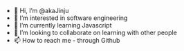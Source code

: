 - 👋 Hi, I’m @akaJinju
- 👀 I’m interested in software engineering 
- 🌱 I’m currently learning Javascript
- 💞️ I’m looking to collaborate on learning with other people
- 📫 How to reach me - through Github

<!---
akaJinju/akaJinju is a ✨ special ✨ repository because its `README.md` (this file) appears on your GitHub profile.
You can click the Preview link to take a look at your changes.
--->
